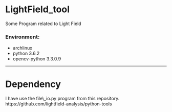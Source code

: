 <h1>LightField_tool</h1>
Some Program related to Light Field

<h3>Environment:</h3>

* archlinux
* python 3.6.2
* opencv-python 3.3.0.9

* * *

<h1>Dependency</h1>
I have use the file\_io.py program from this repository.
https://github.com/lightfield-analysis/python-tools
